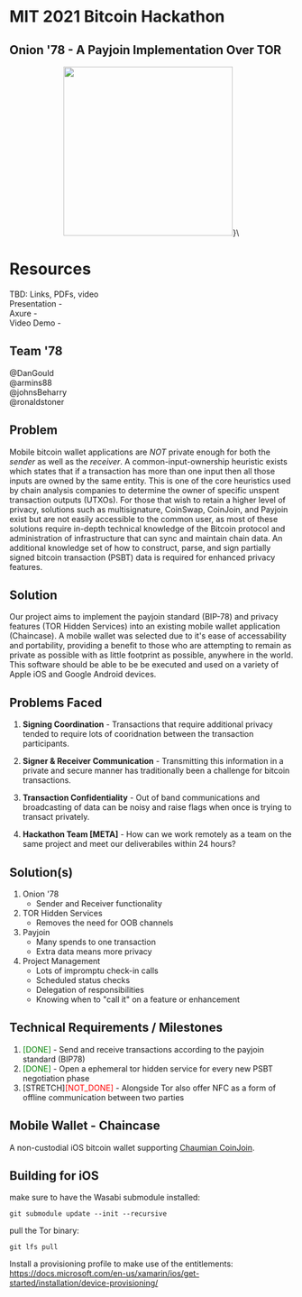 # MIT 2021 Bitcoin Hackathon
## Onion '78 - A Payjoin Implementation Over TOR

<p align="center">
  <img src="https://github.com/armins88/chaincase/raw/readme_update/images/poster.jpg?raw=true" width="300">}\ 
</p>

# Resources
TBD: Links, PDFs, video   
Presentation -   
Axure  -   
Video Demo -   

## Team '78
@DanGould  
@armins88  
@johnsBeharry  
@ronaldstoner   

## Problem
Mobile bitcoin wallet applications are *NOT* private enough for both the *sender* as well as the *receiver*. A common-input-ownership heuristic exists which states that if a transaction has more than one input then all those inputs are owned by the same entity. This is one of the core heuristics used by chain analysis companies to determine the owner of specific unspent transaction outputs (UTXOs). For those that wish to retain a higher level of privacy, solutions such as multisignature, CoinSwap, CoinJoin, and Payjoin exist but are not easily accessible to the common user, as most of these solutions require in-depth technical knowledge of the Bitcoin protocol and administration of infrastructure that can sync and maintain chain data. An additional knowledge set of how to construct, parse, and sign partially signed bitcoin transaction (PSBT) data is required for enhanced privacy features. 

## Solution 
Our project aims to implement the payjoin standard (BIP-78) and privacy features (TOR Hidden Services) into an existing mobile wallet application (Chaincase). A mobile wallet was selected due to it's ease of accessability and portability, providing a benefit to those who are attempting to remain as private as possible with as little footprint as possible, anywhere in the world. This software should be able to be be executed and used on a variety of Apple iOS and Google Android devices.  

## Problems Faced
1. **Signing Coordination** - Transactions that require additional privacy tended to require lots of cooridnation between the transaction participants. 

2. **Signer & Receiver Communication** - Transmitting this information in a private and secure manner has traditionally been a challenge for bitcoin transactions.  

3. **Transaction Confidentiality** - Out of band communications and broadcasting of data can be noisy and raise flags when once is trying to transact privately. 

4. **Hackathon Team [META]** - How can we work remotely as a team on the same project and meet our deliverabiles within 24 hours?

## Solution(s)
1. Onion '78
    - Sender and Receiver functionality 
2. TOR Hidden Services
    - Removes the need for OOB channels
3. Payjoin
    - Many spends to one transaction
    - Extra data means more privacy
4. Project Management 
    - Lots of impromptu check-in calls
    - Scheduled status checks
    - Delegation of responsibilities
    - Knowing when to "call it" on a feature or enhancement 

## Technical Requirements / Milestones
1. <span style="color:green">[DONE]</span> - Send and receive transactions according to the payjoin standard (BIP78)
2. <span style="color:green">[DONE]</span> - Open a ephemeral tor hidden service for every new PSBT negotiation phase
3. [STRETCH]<span style="color:red">[NOT_DONE]</span> - Alongside Tor also offer NFC as a form of offline communication between two parties

## Mobile Wallet - Chaincase
A non-custodial iOS bitcoin wallet supporting [Chaumian CoinJoin](https://github.com/nopara73/ZeroLink/#ii-chaumian-coinjoin).

## Building for iOS

make sure to have the Wasabi submodule installed:
```console
git submodule update --init --recursive
```

pull the Tor binary:
```console
git lfs pull
```
Install a provisioning profile to make use of the entitlements:
https://docs.microsoft.com/en-us/xamarin/ios/get-started/installation/device-provisioning/

